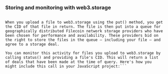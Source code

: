  ### Storing and monitoring with web3.storage
  
  ```How can you see these principles in action with your files uploaded to web3.storage? It's easy using the web3.storage JavaScript client library.

When you upload a file to web3.storage using the put() method, you get the CID of that file in return. The file is then put into a queue for geographically distributed Filecoin network storage providers who have been chosen for performance and availability. These providers bid on the right to store the files in the queue — including your file — and agree to a storage deal.

You can monitor this activity for files you upload to web3.storage by calling status() and providing a file's CID. This will return a list of deals that have been made at the time of query. Here's how you might include this call in your JavaScript project:```

